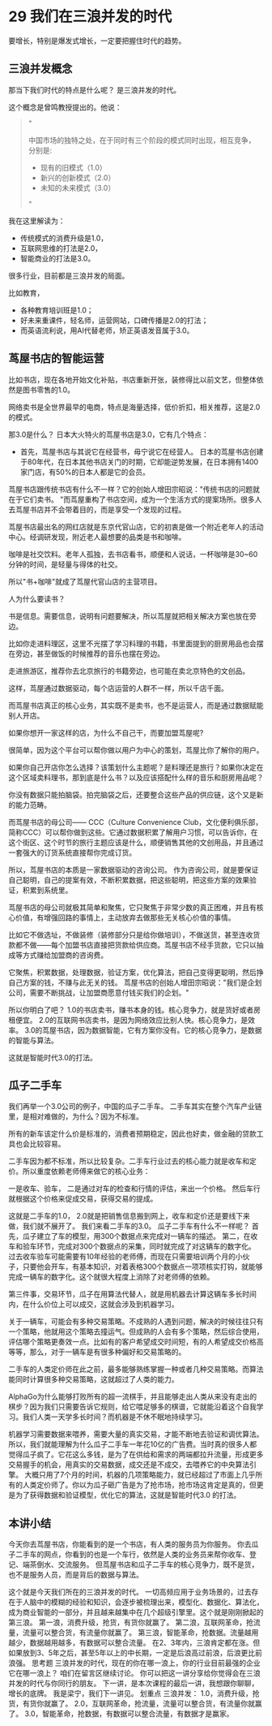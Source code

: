 # 29 我们在三浪并发的时代

要增长，特别是爆发式增长，一定要把握住时代的趋势。

## 三浪并发概念

那当下我们时代的特点是什么呢？
是三浪并发的时代。

这个概念是曾鸣教授提出的。他说：
> "
>  
> 中国市场的独特之处，在于同时有三个阶段的模式同时出现，相互竞争，
> 分别是:
>  
> * 现有的旧模式（1.0）
> * 新兴的创新模式（2.0）
> * 未知的未来模式（3.0）
>  
> "

我在这里解读为：

- 传统模式的消费升级是1.0，
- 互联网思维的打法是2.0，
- 智能商业的打法是3.0。

很多行业，目前都是三浪并发的局面。

比如教育，

- 各种教育培训班是1.0；
- 好未来重课件，轻名师，运营网站，口碑传播是2.0的打法；
- 而英语流利说，用AI代替老师，矫正英语发音属于3.0。

## 茑屋书店的智能运营

比如书店，现在各地开始文化补贴，书店重新开张，装修得比以前文艺，但整体依然是图书零售的1.0。

网络卖书是全世界最早的电商，特点是海量选择，低价折扣，相关推荐，这是2.0的模式。

那3.0是什么？
日本大火特火的茑屋书店是3.0，它有几个特点：

- 首先，茑屋书店与其说它在经营书，毋宁说它在经营人。
日本的茑屋书店创建于80年代，在日本其他书店关门的时期，它却能逆势发展，在日本拥有1400家门店，有50%的日本人都是它的会员。

茑屋书店跟传统书店有什么不一样？它的创始人增田宗昭说："传统书店的问题就在于它们卖书。 "而茑屋重构了书店空间，成为一个生活方式的提案场所。很多人去茑屋书店并不会带着目的，而是享受一个发现的过程。

茑屋书店最出名的网红店就是东京代官山店，它的初衷是做一个附近老年人的活动中心。经调研发现，附近老人最想要的品类是书和咖啡。

咖啡是社交饮料。老年人孤独，去书店看书，顺便和人说话，一杯咖啡是30~60分钟的时间，是轻量与得体的社交。

所以"书+咖啡"就成了茑屋代官山店的主营项目。

人为什么要读书？

书是信息。需要信息，说明有问题要解决，所以茑屋就把相关解决方案也放在旁边。

比如你走进料理区，这里不光摆了学习料理的书籍，书里面提到的厨房用品也会摆在旁边，甚至做饭的时候推荐的音乐也摆在旁边。

走进旅游区，推荐你去北京旅行的书籍旁边，也可能在卖北京特色的文创品。

这样，茑屋通过数据驱动，每个店运营的人群不一样，所以千店千面。

而茑屋书店真正的核心业务，其实既不是卖书，也不是运营人，而是通过数据赋能别人开店。

如果你想开一家这样的店，为什么不自己干，而要加盟茑屋呢?

很简单，因为这个平台可以帮你做以用户为中心的策划，茑屋比你了解你的用户。

如果你自己开店你怎么选择？该策划什么主题呢？是料理还是旅行？如果你决定在这个区域卖料理书，那到底是什么书？以及应该搭配什么样的音乐和厨房用品呢？

你没有数据只能拍脑袋。拍完脑袋之后，还要整合这些产品的供应链，这个又是新的能力范畴。

而茑屋书店的母公司—— CCC（Culture Convenience Club，文化便利俱乐部，简称CCC）可以帮你做到这些。它通过数据积累了解用户习惯，可以告诉你，在这个街区、这个时节的旅行主题应该是什么，顺便销售其他的文创用品，并且通过一套强大的订货系统直接帮你完成订货。

所以，茑屋书店的本质是一家数据驱动的咨询公司。
作为咨询公司，就是要保证自己聪明，自己的提案有效，不断积累数据，把这些聪明，把这些方案的效果验证，积累到系统里。

茑屋书店的母公司就极其简单和聚焦，它只聚焦于非常少数的真正困难，并且有核心价值，有增强回路的事情上，主动放弃去做那些无关核心价值的事情。

比如它不做选址，不做装修（装修部分只是给你做培训），不做送货，甚至连收货款都不做——每个加盟书店直接把货款给供应商。茑屋书店不经手货款，它只以抽成等方式赚给加盟商的咨询费。

它聚焦，积累数据，处理数据，验证方案，优化算法，把自己变得更聪明，然后挣自己方案的钱，不赚与此无关的钱。
茑屋书店的创始人增田宗昭说："我们是企划公司，需要不断挑战，让加盟商愿意付钱买我们的企划。"

所以你明白了吧？
1.0的书店卖书，赚书本身的钱。核心竞争力，就是货好或者房租便宜。
2.0的互联网书店卖书，是因为网络效应比别人快。核心竞争力，是效率。
3.0的茑屋书店，因为数据智能，它有方案你没有。它的核心竞争力，是数据的智能与算法。

这就是智能时代3.0的打法。

## 瓜子二手车

我们再举一个3.0公司的例子，中国的瓜子二手车。
二手车其实在整个汽车产业链里，是相对难做的，为什么？因为不标准。

所有的新车该定什么价是标准的，消费者预期稳定，因此也好卖，做金融的贷款工具也会比较容易。

二手车因为都不标准，所以比较复杂。二手车行业过去的核心能力就是收车和定价。所以重度依赖老师傅来做它的核心业务：

一是收车、验车，
二是通过对车的检查和行情的评估，来出一个价格。
然后车行就根据这个价格来促成交易，获得交易的提成。

这就是二手车的1.0， 
2.0就是把销售信息搬到网上，收车和定价还是要线下来做，我们就不展开了。
我们来看二手车的3.0。
瓜子二手车有什么不一样呢？
首先，瓜子建立了车的模型，用300个数据点来完成对一辆车的描述。
第二，在收车和验车环节，完成对300个数据点的采集，同时就完成了对这辆车的数字化。
过去收车验车可能需要有10年经验的老师傅，而现在只需要培训两个月的小伙子，只要他会开车，有基本知识，对着表格300个数据点一项项核实打钩，就能够完成一辆车的数字化。这个就很大程度上消除了对老师傅的依赖。

第三件事，交易环节，瓜子在用算法代替人，就是用机器去计算这辆车多长时间内，在什么价位上可以成交，这就会涉及到机器学习。

关于一辆车，可能会有多种交易策略。不成熟的人遇到问题，解决的时候往往只有一个策略，他就用这个策略去撞运气。但成熟的人会有多个策略，然后综合使用，评估哪个策略更奏效一点。比如有的客户希望成交时间短，有的人希望成交价格高等等，那么，对于一辆车是有很多种偏好和交易策略的。

二手车的人类定价师在此之前，最多能够熟练掌握一种或者几种交易策略。而算法能同时计算很多种交易策略，这就超过了人类的能力。

AlphaGo为什么能够打败所有的超一流棋手，并且能够走出人类从来没有走出的棋步？因为我们只需要告诉它规则，给它喂足够多的棋谱，它就能沿着这个自我学习。我们人类一天学多长时间？而机器是不休不眠地持续学习。

机器学习需要数据来喂养，需要大量的真实交易，才能不断地去验证和调优算法。所以，我们就能理解为什么瓜子二手车一年花10亿的广告费。当时真的很多人都觉得瓜子疯了。它花这么多钱，是为了在供给和需求的两端都拉升流量，形成更多交易握手的机会，用真实的交易数据，成交还是不成交，去喂养它的中央算法引擎。
大概只用了7个月的时间，机器的几项策略能力，就已经超过了市面上几乎所有的人类定价师了。你以为瓜子砸广告是为了抢市场，抢市场这肯定是真的，但更是为了获得数据和验证模型，优化它的算法，这就是智能时代3.0 的打法。

## 本讲小结

今天你去茑屋书店，你能看到的是一个书店，有人类的服务员为你服务。
你去瓜子二手车的网点，你看到的也是一个车行，依然是人类的业务员来帮你收车、登记、端茶倒水、交流服务。
但茑屋书店和瓜子二手车的核心竞争力，既不是货，也不是服务人员，而是背后的数据与算法。

这个就是今天我们所在的三浪并发的时代。
一切高频应用于业务场景的，过去存在于人脑中的模糊的经验和知识，会逐步被梳理出来，模型化、数据化、算法化，成为商业智能的一部分，并且越来越集中在几个超级引擎里。这个就是刚刚掀起的第三浪。
第一浪，消费升级，抢货，有货你就赢了。
第二浪，互联网革命，抢流量，流量可以整合货，有流量你就赢了。
第三浪，智能革命，抢数据。流量越用越少，数据越用越多，有数据可以整合流量。
在2、3年内，三浪肯定都在涨。但如果放到3、5年之后，甚至5年以上的中长期，一定是后浪高过前浪，后浪更比前浪强。
思考题
三浪并发的时代，现在的你在哪一浪上，你的行业目前最强的企业它在哪一浪上？
咱们在留言区继续讨论。
你可以把这一讲分享给你觉得会在三浪并发的时代与你同行的朋友。
下一讲，是本次课程的最后一讲，我想跟你聊聊，增长的底牌。
我是梁宁，我们下一讲见。
划重点
三浪并发： 1.0，消费升级，抢货，有货你就赢了。 2.0，互联网革命，抢流量，流量可以整合货，有流量你就赢了。 3.0，智能革命，抢数据，有数据可以整合流量，有数据才是赢家。